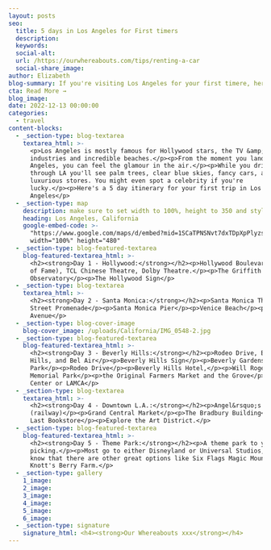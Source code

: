 ```yaml
---
layout: posts
seo:
  title: 5 days in Los Angeles for First timers
  description:
  keywords:
  social-alt:
  url: /https://ourwhereabouts.com/tips/renting-a-car
  social-share_image:
author: Elizabeth
blog-summary: If you're visiting Los Angeles for your first timere, here's a 5 day itinerary
cta: Read More →
blog_image:
date: 2022-12-13 00:00:00
categories:
  - travel
content-blocks:
  - _section-type: blog-textarea
    textarea_html: >-
      <p>Los Angeles is mostly famous for Hollywood stars, the TV &amp; Movie
      industries and incredible beaches.</p><p>From the moment you land in Los
      Angeles, you can feel the glamour in the air.</p><p>While you drive
      through LA you'll see palm trees, clear blue skies, fancy cars, and
      luxurious stores. You might even spot a celebrity if you're
      lucky.</p><p>Here's a 5 day itinerary for your first trip in Los
      Angeles</p>
  - _section-type: map
    description: make sure to set width to 100%, height to 350 and style to border 2
    heading: Los Angeles, California
    google-embed-code: >-
      "https://www.google.com/maps/d/embed?mid=1SCaTPNSNvt7dxTDpXpPlyzs-jkgKFHs&ehbc=2E312F"
      width="100%" height="480"
  - _section-type: blog-featured-textarea
    blog-featured-textarea_html: >-
      <h2><strong>Day 1 - Hollywood:</strong></h2><p>Hollywood Boulevard (Walk
      of Fame), TCL Chinese Theatre, Dolby Theatre.</p><p>The Griffith
      Observatory</p><p>The Hollywood Sign</p>
  - _section-type: blog-textarea
    textarea_html: >-
      <h2><strong>Day 2 - Santa Monica:</strong></h2><p>Santa Monica Third
      Street Promenade</p><p>Santa Monica Pier</p><p>Venice Beach</p><p>Montana
      Avenue</p>
  - _section-type: blog-cover-image
    blog-cover_image: /uploads/California/IMG_0548-2.jpg
  - _section-type: blog-featured-textarea
    blog-featured-textarea_html: >-
      <h2><strong>Day 3 - Beverly Hills:</strong></h2><p>Rodeo Drive, Beverly
      Hills, and Bel Air</p><p>Beverly Hills Sign</p><p>Beverly Gardens
      Park</p><p>Rodeo Drive</p><p>Beverly Hills Hotel,</p><p>Will Rogers
      Memorial Park</p><p>the Original Farmers Market and the Grove</p><p>Getty
      Center or LAMCA</p>
  - _section-type: blog-textarea
    textarea_html: >-
      <h2><strong>Day 4 - Downtown L.A.:</strong></h2><p>Angel&rsquo;s Flight
      (railway)</p><p>Grand Central Market</p><p>The Bradbury Building</p><p>the
      Last Bookstore</p><p>Explore the Art District.</p>
  - _section-type: blog-featured-textarea
    blog-featured-textarea_html: >-
      <h2><strong>Day 5 - Theme Park:</strong></h2><p>A theme park to your
      picking.</p><p>Most go to either Disneyland or Universal Studios, but do
      know that there are other great options like Six Flags Magic Mountain and
      Knott's Berry Farm.</p>
  - _section-type: gallery
    1_image:
    2_image:
    3_image:
    4_image:
    5_image:
    6_image:
  - _section-type: signature
    signature_html: <h4><strong>Our Whereabouts xxx</strong></h4>
---
```

